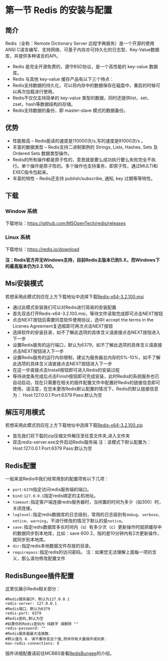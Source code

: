 # 第一节 Redis 的安装与配置

## 简介
Redis（全称：Remote Dictionary Server 远程字典服务）是一个开源的使用ANSI C语言编写、支持网络、可基于内存亦可持久化的日志型、Key-Value数据库，并提供多种语言的API。
- Redis 是完全开源免费的，遵守BSD协议，是一个高性能的 key-value 数据库。
- Redis 与其他 key-value 缓存产品有以下三个特点：
- Redis支持数据的持久化，可以将内存中的数据保存在磁盘中，重启的时候可以再次加载进行使用。
- Redis不仅仅支持简单的 key-value 类型的数据，同时还提供list，set，zset，hash等数据结构的存储。
- Redis支持数据的备份，即 master-slave 模式的数据备份。
## 优势
- 性能极高 – Redis能读的速度是110000次/s,写的速度是81000次/s 。
- 丰富的数据类型 – Redis支持二进制案例的 Strings, Lists, Hashes, Sets 及 Ordered Sets 数据类型操作。
- Redis的所有操作都是原子性的，意思就是要么成功执行要么失败完全不执行。单个操作是原子性的。多个操作也支持事务，即原子性，通过MULTI和EXEC指令包起来。
- 丰富的特性 – Redis还支持 publish/subscribe, 通知, key 过期等等特性。


## 下载
### Window 系统

下载地址：https://github.com/MSOpenTech/redis/releases

### Linux 系统

下载地址：https://redis.io/download

**注：Redis官方并无Windows支持，目前Redis主版本已到5.X，而Windows下的最高版本仍为3.2.100。**

## Msi安装模式
若想采用此模式则应在上方下载地址中选择下载[Redis-x64-3.2.100.msi](https://github.com/microsoftarchive/redis/releases/download/win-3.2.100/Redis-x64-3.2.100.msi)
- 通过此模式安装我们可以对Redis进行简易的安装配置
- 首先双击打开Redis-x64-3.2.100.msi，等待文件读取完成即可点击NEXT按钮
- 点击NEXT按钮后需要同意软件使用协议，选中I accept the terms in the Licenes Agreement复选框即可再次点击NEXT按钮
- 选择软件的安装目录，如不了解此选项的具体含义请直接点击NEXT按钮进入下一步
- 设置Redis服务的运行端口，默认为6379，如不了解此选项的具体含义请直接点击NEXT按钮进入下一步
- 设置Redis服务的运行内存限制，建议为服务器总内存的5%-10%，如不了解此选项的具体含义请直接点击NEXT按钮进入下一步
- 在这一步直接点击Install按钮即可进入Redis的安装过程
- 等待进度条完成后点击Finish按钮即可完成安装，此时Redis的系统服务也已自动启动，现在只需要在相关的插件配置文件中配置好Redis的链接信息即可使用，请注意，在您未更改Redis默认配置的情况下，Redis的默认链接信息为：
Host:127.0.0.1
Port:6379
Pass:默认为空


## 解压可用模式
若想采用此模式则应在上方下载地址中选择下载[Redis-x64-3.2.100.zip](https://github.com/microsoftarchive/redis/releases/download/win-3.2.100/Redis-x64-3.2.100.zip)
- 首先我们将下载的zip压缩文件解压至任意文件夹,进入文件夹
- 双击redis-server.exe文件启动Redis服务端
注：该模式下默认配置为：
Host:127.0.0.1
Port:6379
Pass:默认为空

## Redis配置
一般来说Redis中我们经常用到的配置项有以下几项：
- `port:6379`指定访问redis服务端的端口。
- `bind:127.0.0.1`指定redis绑定的主机地址。
- `timeout:`指定客户端连接redis服务器时，当闲置的时间为多少（如300）时，关闭连接。
- `loglevel:`指定redis数据库的日志级别，常用的日志级别有`debug`、`verbose`、`notice`、`warning`，不进行修改的情况下默认的是`notice`。
- `save:`指定redis数据库多长时间内（s）有多少次（c）更新操作时就把缓存中的数据同步到本地库，比如：save 600 2，指的是10分钟内有2次更新操作，就同步到本地库。
- `dir:`指定redis本地数据文件存放的目录。
- `requirepass:`指定redis的访问密码。
注：如果您无法理解上面每一项的含义，那么请勿修改配置文件

## RedisBungee插件配置
这里仅展示Redis相关部分：
```
#Redis服务器IP，默认为127.0.0.1
redis-server: 127.0.0.1
#Redis端口，默认为6379
redis-port: 6379
#Redis密码,默认为空
#如果你的Redis密码为 纯数字 请删除 ""
redis-password: ""
#Redis服务器最大连接数.
#默认值为 8. 请不要改变这个值,除非你有大量插件或玩家.
max-redis-connections: 8
```
插件详细配置请前往MCBBS查看[RedisBungee](https://www.mcbbs.net/thread-691147-1-1.html)的介绍。
